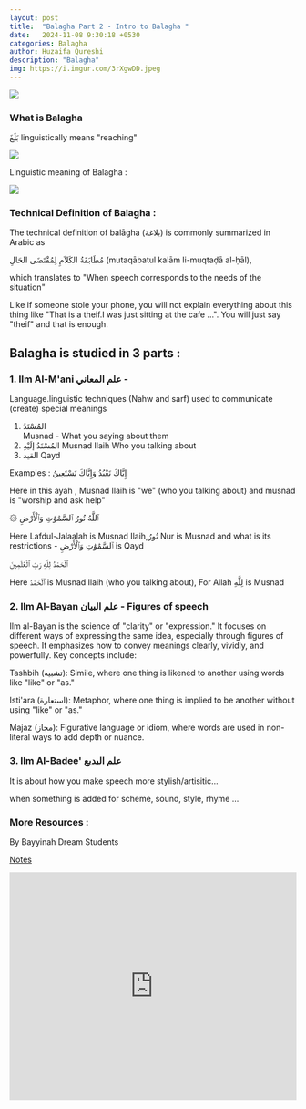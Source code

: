 ```yaml
---
layout: post
title:  "Balagha Part 2 - Intro to Balagha "
date:   2024-11-08 9:30:18 +0530
categories: Balagha
author: Huzaifa Qureshi
description: "Balagha"
img: https://i.imgur.com/3rXgwDD.jpeg
---
```


![](https://i.imgur.com/3rXgwDD.jpeg)

### What is Balagha

بَلَغَ  linguistically means "reaching"

![](https://i.imgur.com/xJjdHoh.png)

Linguistic meaning of Balagha :

![](https://i.imgur.com/szAFgFR.png)


### Technical Definition of Balagha :

The technical definition of balāgha (بلاغة) is commonly summarized in Arabic as

 مُطَابَقَةُ الكَلاَمِ لِمُقْتَضَى الحَالِ (mutaqābatul kalām li-muqtaḍā al-ḥāl), 

which translates to "When speech corresponds to the needs of the situation"

Like if someone stole your phone, you will not explain everything about this thing like "That is a theif.I was just sitting at the cafe ...". You will just say "theif" and that is enough.

## Balagha is studied in 3 parts : 

### 1. Ilm Al-M'ani علم المعاني - 
	
Language.linguistic techniques (Nahw and sarf) used to communicate (create) special meanings

1. المُسْنَدُ     
	Musnad  -  What you saying about them
2. المُسْنَدُ إلَيْهِ    Musnad Ilaih
	Who you talking about
3. القيد   Qayd

Examples : 
		إِيَّاكَ  نَعْبُدُ  وَإِيَّاكَ  نَسْتَعِينُ 
		
Here in this ayah , Musnad Ilaih is "we" (who you talking about) and musnad is "worship and ask help"
		
۞ ٱللَّهُ  نُورُ  ٱلسَّمَٰوَٰتِ  وَٱلْأَرْضِ

Here Lafdul-Jalaalah is Musnad Ilaih,نُورُ Nur is Musnad and what is its restrictions - ٱلسَّمَٰوَٰتِ  وَٱلْأَرْضِ is Qayd 

ٱلْحَمْدُ  لِلَّهِ  رَبِّ  ٱلْعَٰلَمِينَ 

Here ٱلْحَمْدُ is Musnad Ilaih (who you talking about), For Allah لِلَّهِ is Musnad

### 2. Ilm Al-Bayan علم البيان - Figures of speech

Ilm al-Bayan is the science of "clarity" or "expression." It focuses on different ways of expressing the same idea, especially through figures of speech. It emphasizes how to convey meanings clearly, vividly, and powerfully. Key concepts include:

Tashbih (تشبيه): Simile, where one thing is likened to another using words like "like" or "as."

Isti'ara (استعارة): Metaphor, where one thing is implied to be another without using "like" or "as."

Majaz (مجاز): Figurative language or idiom, where words are used in non-literal ways to add depth or nuance.

### 3. Ilm Al-Badee' علم البديع

It is about how you make speech more stylish/artisitic...

when something is added for scheme, sound, style, rhyme ...



### More Resources :

By Bayyinah Dream Students

[Notes](https://drive.google.com/drive/folders/1-9kBY3G1NRVPXvtSyb7_FSWE-w_u4JDF)


<iframe allowfullscreen="allowfullscreen" scrolling="no" class="fp-iframe" src="https://heyzine.com/flip-book/d94217c608.html" style="border: 0px; width: 100%; height: 400px;"></iframe>